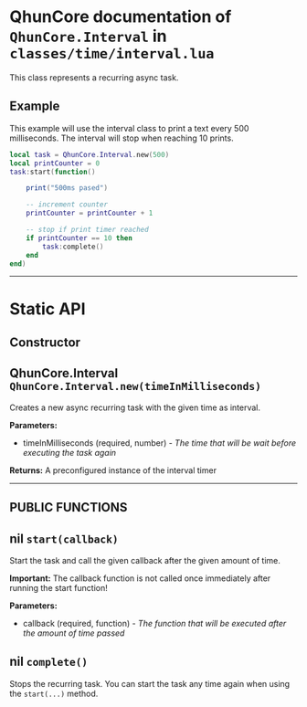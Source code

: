 # QhunCore documentation of `QhunCore.Interval` in `classes/time/interval.lua`

This class represents a recurring async task.

## Example

This example will use the interval class to print a text every 500 milliseconds. The interval will stop when reaching 10 prints.

```lua
local task = QhunCore.Interval.new(500)
local printCounter = 0
task:start(function()

    print("500ms pased")

    -- increment counter
    printCounter = printCounter + 1

    -- stop if print timer reached
    if printCounter == 10 then
        task:complete()
    end
end)
```

---

# Static API

## Constructor

## QhunCore.Interval `QhunCore.Interval.new(timeInMilliseconds)`

Creates a new async recurring task with the given time as interval.

**Parameters:**
- timeInMilliseconds (required, number) - *The time that will be wait before executing the task again*

**Returns:** A preconfigured instance of the interval timer

---

## PUBLIC FUNCTIONS

## nil `start(callback)`

Start the task and call the given callback after the given amount of time.

**Important:** The callback function is not called once immediately after running the start function!

**Parameters:**
- callback (required, function) - *The function that will be executed after the amount of time passed*

## nil `complete()`

Stops the recurring task. You can start the task any time again when using the `start(...)` method.